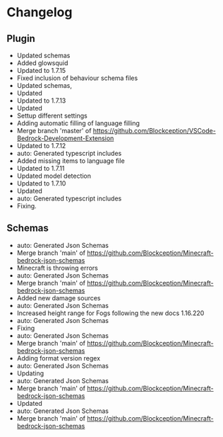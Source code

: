 # Changelog

## Plugin

- Updated schemas
- Added glowsquid
- Updated to 1.7.15
- Fixed inclusion of behaviour schema files
- Updated schemas,
- Updated
- Updated to 1.7.13
- Updated
- Settup different settings
- Adding automatic filling of language filling
- Merge branch 'master' of https://github.com/Blockception/VSCode-Bedrock-Development-Extension
- Updated to 1.7.12
- auto: Generated typescript includes
- Added missing items to language file
- Updated to 1.7.11
- Updated model detection
- Updated to 1.7.10
- Updated
- auto: Generated typescript includes
- Fixing.

## Schemas

- auto: Generated Json Schemas
- Merge branch 'main' of https://github.com/Blockception/Minecraft-bedrock-json-schemas
- Minecraft is throwing errors
- auto: Generated Json Schemas
- Merge branch 'main' of https://github.com/Blockception/Minecraft-bedrock-json-schemas
- Added new damage sources
- auto: Generated Json Schemas
- Increased height range for Fogs following the new docs 1.16.220
- auto: Generated Json Schemas
- Fixing
- auto: Generated Json Schemas
- Merge branch 'main' of https://github.com/Blockception/Minecraft-bedrock-json-schemas
- Adding format version regex
- auto: Generated Json Schemas
- Updating
- auto: Generated Json Schemas
- Merge branch 'main' of https://github.com/Blockception/Minecraft-bedrock-json-schemas
- Updated
- auto: Generated Json Schemas
- Merge branch 'main' of https://github.com/Blockception/Minecraft-bedrock-json-schemas
